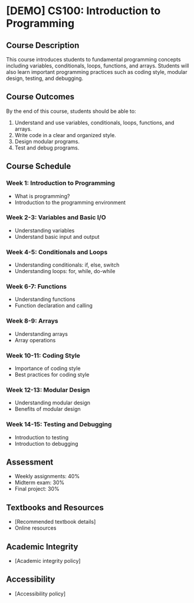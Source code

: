# [DEMO] CS100: Introduction to Programming

## Course Description

This course introduces students to fundamental programming concepts including variables, conditionals, loops, functions, and arrays. Students will also learn important programming practices such as coding style, modular design, testing, and debugging.

## Course Outcomes

By the end of this course, students should be able to:

1. Understand and use variables, conditionals, loops, functions, and arrays.
2. Write code in a clear and organized style.
3. Design modular programs.
4. Test and debug programs.

## Course Schedule

### Week 1: Introduction to Programming

- What is programming?
- Introduction to the programming environment

### Week 2-3: Variables and Basic I/O

- Understanding variables
- Understand basic input and output

### Week 4-5: Conditionals and Loops

- Understanding conditionals: if, else, switch
- Understanding loops: for, while, do-while

### Week 6-7: Functions

- Understanding functions
- Function declaration and calling

### Week 8-9: Arrays

- Understanding arrays
- Array operations

### Week 10-11: Coding Style

- Importance of coding style
- Best practices for coding style

### Week 12-13: Modular Design

- Understanding modular design
- Benefits of modular design

### Week 14-15: Testing and Debugging

- Introduction to testing
- Introduction to debugging

## Assessment

- Weekly assignments: 40%
- Midterm exam: 30%
- Final project: 30%

## Textbooks and Resources

- [Recommended textbook details]
- Online resources

## Academic Integrity

- [Academic integrity policy]

## Accessibility

- [Accessibility policy]
